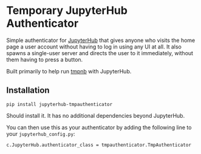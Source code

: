 # Temporary JupyterHub Authenticator #

Simple authenticator for [JupyterHub](http://github.com/jupyter/jupyterhub/)
that gives anyone who visits the home page a user account without having to
log in using any UI at all. It also spawns a single-user server and directs
the user to it immediately, without them having to press a button.

Built primarily to help run [tmpnb](https://github.com/jupyter/tmpnb) with JupyterHub.

## Installation ##

```
pip install jupyterhub-tmpauthenticator
```

Should install it. It has no additional dependencies beyond JupyterHub.

You can then use this as your authenticator by adding the following line to
your `jupyterhub_config.py`:

```
c.JupyterHub.authenticator_class = tmpauthenticator.TmpAuthenticator
```

